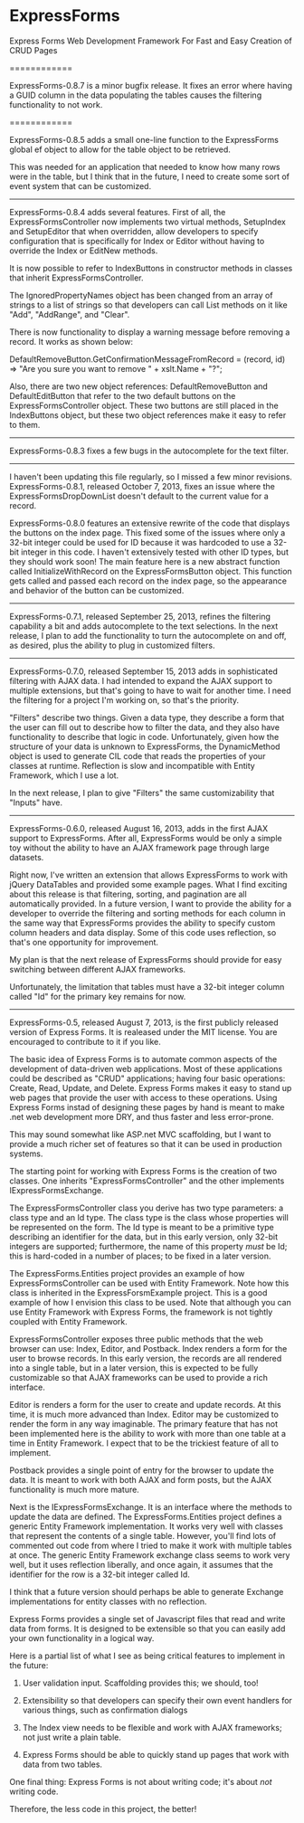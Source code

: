 ExpressForms
============

Express Forms Web Development Framework
For Fast and Easy Creation of CRUD Pages

============

ExpressForms-0.8.7 is a minor bugfix release.  It fixes an error where having a GUID column in
the data populating the tables causes the filtering functionality to not work.

============

ExpressForms-0.8.5 adds a small one-line function to the ExpressForms global ef object to allow
for the table object to be retrieved.

This was needed for an application that needed to know how many rows were in the table, but I think
that in the future, I need to create some sort of event system that can be customized.

***

ExpressForms-0.8.4 adds several features.
First of all, the ExpressFormsController now implements two virtual methods, SetupIndex and SetupEditor
that when overridden, allow developers to specify configuration that is specifically for Index or Editor
without having to override the Index or EditNew methods.

It is now possible to refer to IndexButtons in constructor methods in classes that inherit ExpressFormsController.

The IgnoredPropertyNames object has been changed from an array of strings to a list of strings so that
developers can call List methods on it like "Add", "AddRange", and "Clear".

There is now functionality to display a warning message before removing a record.
It works as shown below:

DefaultRemoveButton.GetConfirmationMessageFromRecord = (record, id) => "Are you sure you want to remove " + xslt.Name + "?";

Also, there are two new object references: DefaultRemoveButton and DefaultEditButton that refer to the two default
buttons on the ExpressFormsController object.  These two buttons are still placed in the IndexButtons object,
but these two object references make it easy to refer to them.

***

ExpressForms-0.8.3 fixes a few bugs in the autocomplete for the text filter.

***

I haven't been updating this file regularly, so I missed a few minor revisions.
ExpressForms-0.8.1, released October 7, 2013, fixes an issue where the ExpressFormsDropDownList doesn't default
to the current value for a record.

ExpressForms-0.8.0 features an extensive rewrite of the code that displays the buttons on the
index page.  This fixed some of the issues where only a 32-bit integer could be used for ID
because it was hardcoded to use a 32-bit integer in this code.  I haven't extensively tested
with other ID types, but they should work soon!  The main feature here is a new abstract
function called InitializeWithRecord on the ExpressFormsButton object.  This function gets called
and passed each record on the index page, so the appearance and behavior of the button can
be customized.

***

ExpressForms-0.7.1, released September 25, 2013, refines the filtering capability a bit and adds
autocomplete to the text selections.  In the next release, I plan to add the functionality to
turn the autocomplete on and off, as desired, plus the ability to plug in customized filters.

***

ExpressForms-0.7.0, released September 15, 2013 adds in sophisticated filtering with AJAX data.
I had intended to expand the AJAX support to multiple extensions, but that's going to have to wait
for another time.  I need the filtering for a project I'm working on, so that's the priority.

"Filters" describe two things.  Given a data type, they describe a form that the user can fill out
to describe how to filter the data, and they also have functionality to describe that logic in code.
Unfortunately, given how the structure of your data is unknown to ExpressForms, the DynamicMethod
object is used to generate CIL code that reads the properties of your classes at runtime.  Reflection
is slow and incompatible with Entity Framework, which I use a lot.

In the next release, I plan to give "Filters" the same customizability that "Inputs" have.

***

ExpressForms-0.6.0, released August 16, 2013, adds in the first AJAX support to ExpressForms.
After all, ExpressForms would be only a simple toy without the ability to have an AJAX framework
page through large datasets.

Right now, I've written an extension that allows ExpressForms to work with jQuery DataTables
and provided some example pages.  What I find exciting about this release is that filtering,
sorting, and pagination are all automatically provided.  In a future version, I want to provide
the ability for a developer to override the filtering and sorting methods for each column in the
same way that ExpressForms provides the ability to specify custom column headers and data display.
Some of this code uses reflection, so that's one opportunity for improvement.

My plan is that the next release of ExpressForms should provide for easy switching between different
AJAX frameworks.

Unfortunately, the limitation that tables must have a 32-bit integer column called "Id" for the
primary key remains for now.

***

ExpressForms-0.5, released August 7, 2013, is the first publicly released version of Express Forms.
It is realeased under the MIT license.  You are encouraged to contribute to it if you like.

The basic idea of Express Forms is to automate common aspects of the development of data-driven web applications.
Most of these applications could be described as "CRUD" applications; having four basic operations:
Create, Read, Update, and Delete.  Express Forms makes it easy to stand up web pages that provide the user with 
access to these operations.  Using Express Forms instad of designing these pages by hand is meant to make
.net web development more DRY, and thus faster and less error-prone.

This may sound somewhat like ASP.net MVC scaffolding, but I want to provide a much richer set of features
so that it can be used in production systems.

The starting point for working with Express Forms is the creation of two classes.  One inherits "ExpressFormsController"
and the other implements IExpressFormsExchange.

The ExpressFormsController class you derive has two type parameters: a class type and an Id type.  The class type
is the class whose properties will be represented on the form.  The Id type is meant to be a primitive type
describing an identifier for the data, but in this early version, only 32-bit integers are supported; furthermore,
the name of this property *must* be Id; this is hard-coded in a number of places; to be fixed in a later version.

The ExpressForms.Entities project provides an example of how ExpressFormsController can be used with Entity Framework.
Note how this class is inherited in the ExpressForsmExample project.  This is a good example of how I envision this
class to be used.  Note that although you can use Entity Framework with Express Forms, the framework is not tightly
coupled with Entity Framework.

ExpressFormsController exposes three public methods that the web browser can use: Index, Editor, and Postback.
Index renders a form for the user to browse records.  In this early version, the records are all rendered into a single
table, but in a later version, this is expected to be fully customizable so that AJAX frameworks can be used
to provide a rich interface.

Editor is renders a form for the user to create and update records.  At this time, it is much more advanced than Index.
Editor may be customized to render the form in any way imaginable.  The primary feature that has not been implemented here
is the ability to work with more than one table at a time in Entity Framework.  I expect that to be the trickiest feature
of all to implement.

Postback provides a single point of entry for the browser to update the data.  It is meant to work with both AJAX and form
posts, but the AJAX functionality is much more mature.

Next is the IExpressFormsExchange.  It is an interface where the methods to update the data are defined.  The ExpressForms.Entities
project defines a generic Entity Framework implementation.  It works very well with classes that represent the contents of a
single table.  However, you'll find lots of commented out code from where I tried to make it work with multiple tables
at once.  The generic Entity Framework exchange class seems to work very well, but it uses reflection liberally, and once again,
it assumes that the identifier for the row is a 32-bit integer called Id.

I think that a future version should perhaps be able to generate Exchange implementations for entity classes with no reflection.

Express Forms provides a single set of Javascript files that read and write data from forms.  It is designed to be
extensible so that you can easily add your own functionality in a logical way.


Here is a partial list of what I see as being critical features to implement in the future:

1) User validation input.  Scaffolding provides this; we should, too!

2) Extensibility so that developers can specify their own event handlers for various things, such as confirmation dialogs

3) The Index view needs to be flexible and work with AJAX frameworks; not just write a plain table.

4) Express Forms should be able to quickly stand up pages that work with data from two tables.


One final thing: Express Forms is not about writing code; it's about *not* writing code.

Therefore, the less code in this project, the better!